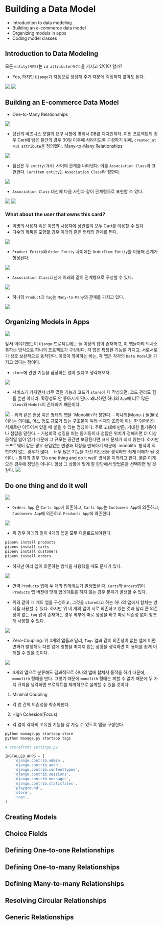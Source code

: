 # Building a Data Model
- Introduction to data modeling
- Building an e-commerce data model
- Organizing models in apps
- Coding model classes

## Introduction to Data Modeling
모든 `entity(개체)`는 `id attribute(속성)`을 가지고 있어야 할까?
- Yes, 하지만 `Django`가 자동으로 생성해 주기 때문에 걱정하지 않아도 된다. 
  
<img src="https://cdn-images-1.medium.com/max/800/1*_cp1kwPNoS1sa6_MhwtFDQ.png" />

<img src="https://cdn-images-1.medium.com/max/800/1*HMG2-IXUwBhu0IfWFKIjYg.png" />

## Building an E-commerce Data Model
- One-to-Many Relationships
  
<img src="https://cdn-images-1.medium.com/max/800/1*qxXt-KaJQkDP8GAuFcSPAg.png" />

- 당신의 비즈니스 모델의 요구 사항에 맞춰서 DB를 디자인하자. 이번 프로젝트의 경우 Cart에 담은 물건의 경우 30일 이후에 사라지도록 구성하기 위해, `created_at` `속성 attribute`을 정의했다.
Many-to-Many Relationships

<img src="https://cdn-images-1.medium.com/max/800/1*JXfFN_Zt_H5el65kGN0BZQ.png" />

- 점선은 두 `entity(개체)` 사이의 관계를 나타낸다. 이를 `Association Class`라 표현한다. `CartItem entity`는 `Association Class`라 칭한다. 


<img src="https://cdn-images-1.medium.com/max/800/1*WePizDWsYfnLdPf_VeWZYQ.png" />

- `Association Class` 대신에 다음 사진과 같이 관계형으로 표현할 수 있다.


<img src="https://cdn-images-1.medium.com/max/800/1*M15Fc1weQ3IHAunuAuV96Q.png" />

<img src="https://cdn-images-1.medium.com/max/800/1*yPLqdpNhInONboPHCvAuMg.png" />

### What about the user that owns this card?
- 익명의 사용자 혹은 이름의 사용자에 상관없이 모두 Cart를 이용할 수 있다.
- 다수의 제품을 포함할 경우 아래와 같은 형태의 관계를 띈다.
  
<img src="https://cdn-images-1.medium.com/max/800/1*8BP5NFEdLnYJttnNA9D1nw.png" />

- `Product Entity`와 `Order Entity` 사이에는 `OrderItem Entity`를 이용해 관계가 형성된다.
  
<img src="https://cdn-images-1.medium.com/max/800/1*xo7xkw6OmpoxvCqjjr3d2A.png" />

- `Association Class`대신에 아래와 같이 관계형으로 구성할 수 있다.
  
<img src="https://cdn-images-1.medium.com/max/800/1*hSiy5PEynIRQ6-Lk3xX3Vg.png" />

- 하나의 `Product`과 `Tag`는 `Many-to-Many`의 관계를 가지고 있다.
  
<img src="https://cdn-images-1.medium.com/max/800/1*BKahmygjRyEWEiGO014M1Q.png" />

## Organizing Models in Apps
<img src="https://cdn-images-1.medium.com/max/800/1*k92LaFH6xo-NJ7x8bjyz1Q.png" />

앞서 이야기했듯이 `Django` 프로젝트에는 둘 이상의 앱이 존재하고, 이 앱들끼리 의사소통하는 방식으로 하나의 프로젝트가 구성된다. 각 앱은 특정한 기능을 가지고, 서로서로가 상호 보완적으로 동작한다. 이것이 의미하는 바는, 각 앱은 각자의 `Data Model`을 가지고 있다는 점이다.

- `store`에 관한 기능을 담당하는 앱이 있다고 생각해보자.
  
<img src="https://cdn-images-1.medium.com/max/800/1*cfJm_xxi-Egv42RgxUc9yQ.png" />

- 서비스가 커지면서 너무 많은 기능과 코드가 `store`에 다 작성되면, 코드 관리도 힘들 뿐만 아니라, 확장성도 안 좋아지게 된다. 왜냐하면 하나의 `App`에 너무 많은 `Views`와 `Models`이 존재하기 때문이다.

<img src="https://cdn-images-1.medium.com/max/800/1*hbynErHdpNxFnMhb32mPkQ.png" />
- 위와 같은 현상 혹은 형태의 앱을 `Monolith`라 칭한다.
- 하나의(Mono-) 돌(lith)이라는 의미로, 어느 정도 규모가 있는 구조물이 여러 석재의 조합이 아닌 한 덩어리의 석재로만 이루어져 있을 때 붙을 수 있는 명칭이다. 주로 고대에 만든, 거대한 돌기둥이나 첨탑을 말한다.
- 기념비적 성질을 띄는 돌기둥이나 첨탑은 위치가 정해지면 더 이상 움직일 일이 없기 때문에 그 규모는 공간만 보장된다면 크게 문제가 되지 않는다. 하지만 소프트웨어 같은 경우 끊임없는 변경과 확장을 반복하기 때문에 `monolith` 방식이 적합하지 않는 경우가 많다.
- 너무 많은 기능을 가진 리모컨을 생각하면 쉽게 이해가 될 것이다.
- 필자의 경우 `Do one thing and do it well` 방식을 지키려고 한다. 물론 이게 모든 경우에 정답은 아니다. 항상 그 상황에 맞게 잘 판단해서 방법론을 선택하면 될 것 같다.
<img src="https://cdn-images-1.medium.com/max/800/1*PQm6nF1_osnzMQlN9TsQcQ.png" />

## Do one thing and do it well
<img src="https://cdn-images-1.medium.com/max/800/1*pLCHW2EetgYHW6LAHvaN-g.png" />

- `Orders App` 은 `Carts App`에 의존하고, `Carts App`는 `Customers App`에 의존하고, `Customers App`에 의존하고 `Products App`에 의존한다. 

<img src="https://cdn-images-1.medium.com/max/800/1*OO2wyKJzIQ4GJ7um3Wk6ig.png" />

- 위 경우 아래와 같이 4개의 앱을 모두 다운로드해야한다.

```python
pipenv install products
pipenv install carts
pipenv install customers
pipenv install orders
```

- 하지만 여러 앱이 의존하는 방식을 사용했을 때도 문제가 있다.

<img src="https://cdn-images-1.medium.com/max/800/1*U0GIurhwmDKYPo0kdy9fjw.png" />

- 만약 `Products` 앱에 두 개의 업데이트가 발생했을 때, `Carts`와 `Orders`앱이 `Products` 앱 버전에 맞게 업데이트를 하지 않는 경우 문제가 발생할 수 있다. 

- 위와 같이 네 개의 앱을 구성하고, 그것을 `store`라고 하는 하나의 앱에서 합치는 방식을 사용할 수 있다. 하지만 위 네 개의 앱이 서로 의존하고 있는 것과 달리 큰 의존성이 없는 `tag` 앱이 존재하는 경우 외부에 따로 생성을 하고 따로 의존성 없이 참조해 사용할 수 있다.

<img src="https://cdn-images-1.medium.com/max/800/1*L41mj83VV_dtg2kCcznIWg.png" />

- Zero-Coupling: 위 4개의 앱들과 달리, `Tags` 앱과 같이 의존성이 없는 앱에 어떤 변화가 발생해도 다른 앱에 영향을 미치지 않는 상황을 생각하면 이 용어를 쉽게 이해할 수 있을 것이다.

<img src="https://cdn-images-1.medium.com/max/800/1*-xdJsJJFEL-ujHTX2p0pWg.png" />

- 4개의 앱으로 분류해도 결과적으로 하나의 앱에 합쳐서 동작을 하기 때문에, `monolith` 형태를 띤다. 그렇기 때문에 `monolith` 형태는 피할 수 없기 때문에 두 가지 규칙을 생각하면 프로젝트를 체계적으로 설계할 수 있을 것이다.

1. Minimal Coupling
- 각 앱 간의 의존성을 최소화한다.
2. High Cohesion(Focus)
- 각 앱이 각자의 고유한 기능을 잘 가질 수 있도록 앱을 구성한다.

```python
python manage.py startapp store
python manage.py startapp tags
```

```python
# storefront settings.py

INSTALLED_APPS = [
    'django.contrib.admin',
    'django.contrib.auth',
    'django.contrib.contenttypes',
    'django.contrib.sessions',
    'django.contrib.messages',
    'django.contrib.staticfiles',
    'playground',
    'store',
    'tags',
]
```

## Creating Models

## Choice Fields

## Defining One-to-one Relationships

## Defining One-to-many Relationships

## Defining Many-to-many Relationships

## Resolving Circular Relationships

## Generic Relationships